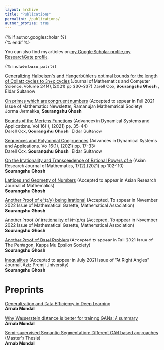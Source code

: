```yaml
---
layout: archive
title: "Publications"
permalink: /publications/
author_profile: true
---
```


{% if author.googlescholar %}  
{% endif %}

You can also find my articles on [my Google Scholar profile](https://scholar.google.com/citations?user=najOWs8AAAAJ&hl=en),[my ResearchGate profile](https://www.researchgate.net/profile/Sourangshu-Ghosh-2).

{% include base_path %}

[Generalizing Halbeisen's and Hungerbühler's optimal bounds for the length of Collatz cycles to 3n+c cycles](https://www.isr-publications.com/jmcs/articles-9736-generalizing-halbeisens-andhungerbuhlers-optimal-bounds-for-the-length-of-collatz-cycles-to-boldsymbol3nc-cycles)
(Journal of Mathematics and Computer Science, Volume 24(4),(2021) pp 330-337) 
Darell Cox, **Sourangshu Ghosh** , Eldar Sultanow

[On primes which are congruent numbers](https://arxiv.org/abs/2102.04857)
(Accepted to appear in Fall 2021 Issue of Mathematics Newsletter, Ramanujan Mathematical Society) \
Jorma Jormakka, **Sourangshu Ghosh**

[Bounds of the Mertens Functions](https://www.ripublication.com/adsa21/v16n1p04.pdf)
(Advances in Dynamical Systems and Applications.  Vol 16(1), (2021) pp. 35-44)  \
Darell Cox, **Sourangshu Ghosh** , Eldar Sultanow

[Sequences and Polynomial Congruences](https://www.ripublication.com/adsa21/v16n1p03.pdf)
(Advances in Dynamical Systems and Applications.  Vol 16(1), (2021) pp. 17-33)  \
Darell Cox, **Sourangshu Ghosh** , Eldar Sultanow

[On the Irrationality and Transcendence of Rational Powers of e](https://www.journalarjom.com/index.php/ARJOM/article/view/30277)
(Asian Research Journal of Mathematics, 17(2),(2021) pp 102-110) \
**Sourangshu Ghosh**

[Lattices and Geometry of Numbers](https://arxiv.org/abs/2010.00245)
(Accepted to appear in Asian Research Journal of Mathematics) \
**Sourangshu Ghosh**

[Another Proof of e^(x/y) being irrational](https://arxiv.org/abs/2104.06263)
(Accepted, To appear in November 2022 Issue of Mathematical Gazette, Mathematical Association) \
**Sourangshu Ghosh**

[Another Proof Of Irrationality of N^(p/q)](https://www.researchgate.net/publication/351077318_Another_Proof_Of_Irrationality_of_Npq)
(Accepted, To appear in November 2022 Issue of Mathematical Gazette, Mathematical Association) \
**Sourangshu Ghosh**

[Another Proof of Basel Problem](https://www.researchgate.net/publication/344545498_Another_Proof_of_Basel_Problem)
(Accepted to appear in Fall 2021 Issue of The Pentagon, Kappa Mu Epsilon Society) \
**Sourangshu Ghosh**

[Inequalities](https://www.researchgate.net/publication/345217347_Inequalities)
(Accepted to appear in July 2021 Issue of "At Right Angles" Journal, Aziz Premji University) \
**Sourangshu Ghosh**




Preprints
======
[Generalization and Data Efficiency in Deep Learning](https://arxiv.org/abs/2010.00245)  
**Arnab Mondal** 

[Why Wasserstein distance is better for training GANs: A summary](http://arnab39.github.io/files/Wasserstein_distance_term_paper.pdf)  
**Arnab Mondal**

[Semi-supervised Semantic Segmentation: Different GAN based approaches](http://arnab39.github.io/files/Mtech_Thesis_Final_IITKgp.pdf) (Master's Thesis)  
**Arnab Mondal**
